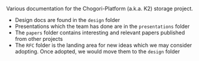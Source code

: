 Various documentation for the Chogori-Platform (a.k.a. K2) storage project.

- Design docs are found in the `design` folder
- Presentations which the team has done are in the `presentations` folder
- The `papers` folder contains interesting and relevant papers published from other projects
- The `RFC` folder is the landing area for new ideas which we may consider adopting. Once adopted, we would move them to the `design` folder
